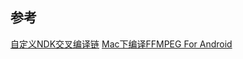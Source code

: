 ## 参考
[自定义NDK交叉编译链][自定义NDK交叉编译链]
[Mac下编译FFMPEG For Android][Mac下编译FFMPEG For Android]

[自定义NDK交叉编译链]: https://blog.csdn.net/Plx0303sunny/article/details/103478401
[Mac下编译FFMPEG For Android]: https://blog.csdn.net/Plx0303sunny/article/details/103479177
